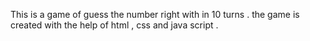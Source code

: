 This is a game of guess the number right with  in 10 turns . the game is created with the help of html , css and java script . 
